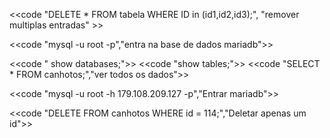 <<code "DELETE * FROM tabela WHERE ID in (id1,id2,id3);", "remover multiplas entradas" >>

<<code "mysql -u root -p","entra na base de dados mariadb">>

<<code " show databases;">>
<<code "show tables;">>
<<code "SELECT * FROM canhotos;","ver todos os dados">> 

<<code "mysql -u root -h 179.108.209.127 -p","Entrar mariadb">>

<<code "DELETE FROM canhotos WHERE id = 114;","Deletar apenas um id">>

